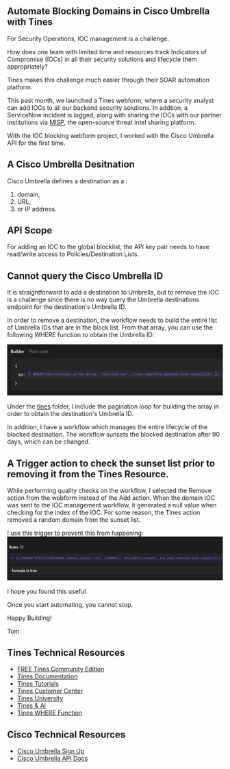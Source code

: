 ## Automate Blocking Domains in Cisco Umbrella with Tines
For Security Operations, IOC management is a challenge.  

How does one team with limited time and resources track Indicators of Compromise (IOCs) in all their security solutions and lifecycle them appropriately?  

Tines makes this challenge much easier through their SOAR automation platform.

This past month, we launched a Tines webform, where a security analyst can add IOCs to all our backend security solutions.  In addtion, a ServiceNow incident is logged, along with sharing the IOCs with our partner institutions via [MISP](https://github.com/MISP/MISP), the open-source threat intel sharing platform.

With the IOC blocking webform project, I worked with the Cisco Umbrella API for the first time. 
## A Cisco Umbrella Desitnation 

Cisco Umbrella defines a destination as a :
1. domain, 
2. URL, 
3. or IP address.   

## API Scope
For adding an IOC to the global blocklist, the API key pair needs to have read/write access to Policies/Destination Lists.

## Cannot query the Cisco Umbrella ID

It is straightforward to add a destination to Umbrella, but to remove the IOC is a challenge since there is no way query the Umbrella destinations endpoint for the destination's Umbrella ID.

In order to remove a destination, the workflow needs to build the entire list of Umbrella IDs that are in the block list.  From that array, you can use the following WHERE function to obtain the Umbrella ID:

<img src="./images/WHERE_Function_Umbrella_ID.png">

Under the [tines](story) folder, I include the pagination loop for building the array in order to obtain the destination's Umbrella ID.

In addition, I have a workflow which manages the entire lifecycle of the blocked destination.  The workflow sunsets the blocked destination after 90 days, which can be changed.
## A Trigger action to check the sunset list prior to removing it from the Tines Resource.
While performing quality checks on the workflow, I selected the Remove action from the webform instead of the Add action.  When the domain IOC was sent to the IOC management workflow, it generated a null value when checking for the index of the IOC.  For some reason, the Tines action removed a random domain from the sunset list.  

I use this trigger to prevent this from happening:
<img src="./images/Trigger_IOC_Present.png">

I hope you found this useful.

Once you start automating, you cannot stop.

Happy Building!

Tom

## Tines Technical Resources
- [FREE Tines Community Edition](https://www.tines.com/pricing/)
- [Tines Documentation](https://www.tines.com/docs/quickstart/)
- [Tines Tutorials](https://www.tines.com/customer-center/#tutorials)
- [Tines Customer Center](https://www.tines.com/customer-center/)
- [Tines University](https://www.tines.com/university/)
- [Tines & AI](https://www.tines.com/product/ai/)
- [Tines WHERE Function](https://www.tines.com/docs/formulas/functions/where/)

## Cisco Technical Resources
- [Cisco Umbrella Sign Up](https://signup.umbrella.com/)
- [Cisco Umbrella API Docs](https://developer.cisco.com/docs/cloud-security/getting-started/)